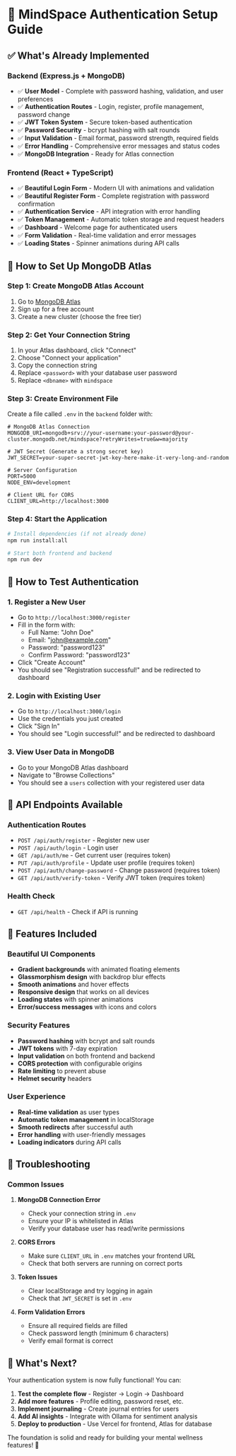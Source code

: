 # 🔐 MindSpace Authentication Setup Guide

## ✅ What's Already Implemented

### Backend (Express.js + MongoDB)
- ✅ **User Model** - Complete with password hashing, validation, and user preferences
- ✅ **Authentication Routes** - Login, register, profile management, password change
- ✅ **JWT Token System** - Secure token-based authentication
- ✅ **Password Security** - bcrypt hashing with salt rounds
- ✅ **Input Validation** - Email format, password strength, required fields
- ✅ **Error Handling** - Comprehensive error messages and status codes
- ✅ **MongoDB Integration** - Ready for Atlas connection

### Frontend (React + TypeScript)
- ✅ **Beautiful Login Form** - Modern UI with animations and validation
- ✅ **Beautiful Register Form** - Complete registration with password confirmation
- ✅ **Authentication Service** - API integration with error handling
- ✅ **Token Management** - Automatic token storage and request headers
- ✅ **Dashboard** - Welcome page for authenticated users
- ✅ **Form Validation** - Real-time validation and error messages
- ✅ **Loading States** - Spinner animations during API calls

## 🚀 How to Set Up MongoDB Atlas

### Step 1: Create MongoDB Atlas Account
1. Go to [MongoDB Atlas](https://www.mongodb.com/atlas)
2. Sign up for a free account
3. Create a new cluster (choose the free tier)

### Step 2: Get Your Connection String
1. In your Atlas dashboard, click "Connect"
2. Choose "Connect your application"
3. Copy the connection string
4. Replace `<password>` with your database user password
5. Replace `<dbname>` with `mindspace`

### Step 3: Create Environment File
Create a file called `.env` in the `backend` folder with:

```env
# MongoDB Atlas Connection
MONGODB_URI=mongodb+srv://your-username:your-password@your-cluster.mongodb.net/mindspace?retryWrites=true&w=majority

# JWT Secret (Generate a strong secret key)
JWT_SECRET=your-super-secret-jwt-key-here-make-it-very-long-and-random

# Server Configuration
PORT=5000
NODE_ENV=development

# Client URL for CORS
CLIENT_URL=http://localhost:3000
```

### Step 4: Start the Application
```bash
# Install dependencies (if not already done)
npm run install:all

# Start both frontend and backend
npm run dev
```

## 🎯 How to Test Authentication

### 1. Register a New User
- Go to `http://localhost:3000/register`
- Fill in the form with:
  - Full Name: "John Doe"
  - Email: "john@example.com"
  - Password: "password123"
  - Confirm Password: "password123"
- Click "Create Account"
- You should see "Registration successful!" and be redirected to dashboard

### 2. Login with Existing User
- Go to `http://localhost:3000/login`
- Use the credentials you just created
- Click "Sign In"
- You should see "Login successful!" and be redirected to dashboard

### 3. View User Data in MongoDB
- Go to your MongoDB Atlas dashboard
- Navigate to "Browse Collections"
- You should see a `users` collection with your registered user data

## 🔧 API Endpoints Available

### Authentication Routes
- `POST /api/auth/register` - Register new user
- `POST /api/auth/login` - Login user
- `GET /api/auth/me` - Get current user (requires token)
- `PUT /api/auth/profile` - Update user profile (requires token)
- `POST /api/auth/change-password` - Change password (requires token)
- `GET /api/auth/verify-token` - Verify JWT token (requires token)

### Health Check
- `GET /api/health` - Check if API is running

## 🎨 Features Included

### Beautiful UI Components
- **Gradient backgrounds** with animated floating elements
- **Glassmorphism design** with backdrop blur effects
- **Smooth animations** and hover effects
- **Responsive design** that works on all devices
- **Loading states** with spinner animations
- **Error/success messages** with icons and colors

### Security Features
- **Password hashing** with bcrypt and salt rounds
- **JWT tokens** with 7-day expiration
- **Input validation** on both frontend and backend
- **CORS protection** with configurable origins
- **Rate limiting** to prevent abuse
- **Helmet security** headers

### User Experience
- **Real-time validation** as user types
- **Automatic token management** in localStorage
- **Smooth redirects** after successful auth
- **Error handling** with user-friendly messages
- **Loading indicators** during API calls

## 🐛 Troubleshooting

### Common Issues

1. **MongoDB Connection Error**
   - Check your connection string in `.env`
   - Ensure your IP is whitelisted in Atlas
   - Verify your database user has read/write permissions

2. **CORS Errors**
   - Make sure `CLIENT_URL` in `.env` matches your frontend URL
   - Check that both servers are running on correct ports

3. **Token Issues**
   - Clear localStorage and try logging in again
   - Check that `JWT_SECRET` is set in `.env`

4. **Form Validation Errors**
   - Ensure all required fields are filled
   - Check password length (minimum 6 characters)
   - Verify email format is correct

## 🎉 What's Next?

Your authentication system is now fully functional! You can:

1. **Test the complete flow** - Register → Login → Dashboard
2. **Add more features** - Profile editing, password reset, etc.
3. **Implement journaling** - Create journal entries for users
4. **Add AI insights** - Integrate with Ollama for sentiment analysis
5. **Deploy to production** - Use Vercel for frontend, Atlas for database

The foundation is solid and ready for building your mental wellness features! 🚀
